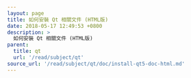 ```yaml
---
layout: page
title: 如何安裝 Qt 相關文件 (HTML版)
date: 2018-05-17 12:49:53 +0800
description: >
  如何安裝 Qt 相關文件 (HTML版)
parent:
  title: qt
  url: '/read/subject/qt'
source_url: '/read/subject/qt/doc/install-qt5-doc-html.md'
---
```

